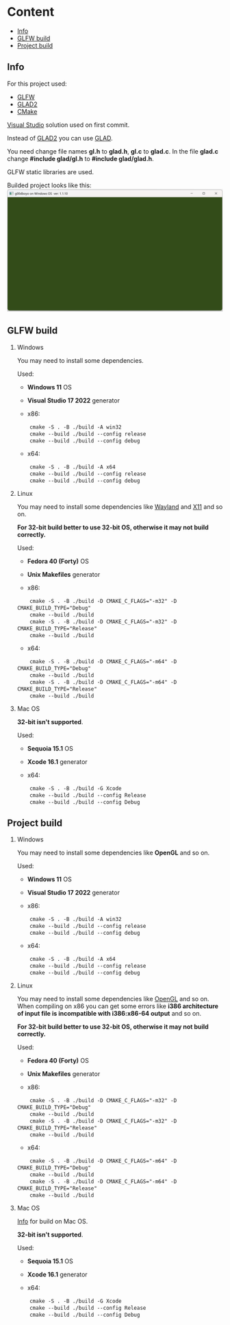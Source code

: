 # Content

- [Info](#Info)
- [GLFW build](#GLFW-build)
- [Project build](#Project-build)

## Info

For this project used:

 - [GLFW](https://www.glfw.org/)
 - [GLAD2](https://gen.glad.sh/)
 - [CMake](https://cmake.org/)

[Visual Studio](https://visualstudio.microsoft.com) solution used on first commit.

Instead of [GLAD2](https://gen.glad.sh/) you can use [GLAD](https://glad.dav1d.de/).

You need change file names **gl.h** to **glad.h**, **gl.c** to **glad.c**.
In the file **glad.c** change **\#include glad/gl.h** to **\#include glad/glad.h**.

GLFW static libraries are used.

Builded project looks like this:
![OpenGL window](images/OpenGL_window.png)

## GLFW build

1. Windows

	You may need to install some dependencies.
	
	Used:
	- **Windows 11** OS
	- **Visual Studio 17 2022** generator

	- x86:
	```
		cmake -S . -B ./build -A win32
		cmake --build ./build --config release
		cmake --build ./build --config debug
	```
	- x64:
	```
		cmake -S . -B ./build -A x64
		cmake --build ./build --config release
		cmake --build ./build --config debug
	```
	
2. Linux

	You may need to install some dependencies like [Wayland](https://www.glfw.org/docs/latest/compile_guide.html#compile_deps) and [X11](https://www.glfw.org/docs/latest/compile_guide.html#compile_deps) and so on.
	
	**For 32-bit build better to use 32-bit OS, otherwise it may not build correctly.**
	
	Used:
	- **Fedora 40 (Forty)** OS
	- **Unix Makefiles** generator
	
	- x86:
	```
		cmake -S . -B ./build -D CMAKE_C_FLAGS="-m32" -D CMAKE_BUILD_TYPE="Debug"
		cmake --build ./build
		cmake -S . -B ./build -D CMAKE_C_FLAGS="-m32" -D CMAKE_BUILD_TYPE="Release"
		cmake --build ./build
	```
	- x64:
	```
		cmake -S . -B ./build -D CMAKE_C_FLAGS="-m64" -D CMAKE_BUILD_TYPE="Debug"
		cmake --build ./build
		cmake -S . -B ./build -D CMAKE_C_FLAGS="-m64" -D CMAKE_BUILD_TYPE="Release"
		cmake --build ./build
	```
	
3. Mac OS

	**32-bit isn't supported**.
	
	Used:
	- **Sequoia 15.1** OS
	- **Xcode 16.1** generator

	- x64:
	```
		cmake -S . -B ./build -G Xcode
		cmake --build ./build --config Release
		cmake --build ./build --config Debug
	```
	
## Project build

1. Windows

	You may need to install some dependencies like **OpenGL** and so on.
	
	Used:
	- **Windows 11** OS
	- **Visual Studio 17 2022** generator

	- x86:
	```
		cmake -S . -B ./build -A win32
		cmake --build ./build --config release
		cmake --build ./build --config debug
	```
	- x64:
	```
		cmake -S . -B ./build -A x64
		cmake --build ./build --config release
		cmake --build ./build --config debug
	```

2. Linux

	You may need to install some dependencies like [OpenGL](https://en.wikibooks.org/wiki/OpenGL_Programming/Installation/Linux) and so on.
	When compiling on x86 you can get some errors like **i386 architecture of input file is incompatible with i386:x86-64 output** and so on.
	
	**For 32-bit build better to use 32-bit OS, otherwise it may not build correctly.**
	
	Used:
	- **Fedora 40 (Forty)** OS
	- **Unix Makefiles** generator
	
	- x86:
	```
		cmake -S . -B ./build -D CMAKE_C_FLAGS="-m32" -D CMAKE_BUILD_TYPE="Debug"
		cmake --build ./build
		cmake -S . -B ./build -D CMAKE_C_FLAGS="-m32" -D CMAKE_BUILD_TYPE="Release"
		cmake --build ./build
	```
	- x64:
	```
		cmake -S . -B ./build -D CMAKE_C_FLAGS="-m64" -D CMAKE_BUILD_TYPE="Debug"
		cmake --build ./build
		cmake -S . -B ./build -D CMAKE_C_FLAGS="-m64" -D CMAKE_BUILD_TYPE="Release"
		cmake --build ./build
	```
	
3. Mac OS
	
	[Info](https://www.glfw.org/docs/latest/build_guide.html#build_link_xcode) for build on Mac OS.
	
	**32-bit isn't supported**.
	
	Used:
	- **Sequoia 15.1** OS
	- **Xcode 16.1** generator

	- x64:
	```
		cmake -S . -B ./build -G Xcode
		cmake --build ./build --config Release
		cmake --build ./build --config Debug
	```